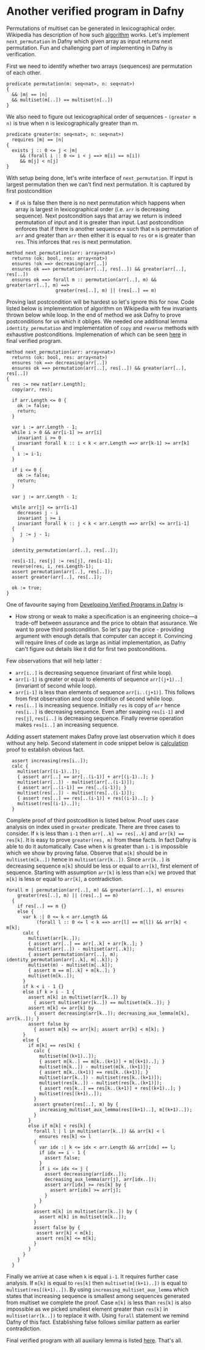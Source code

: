 # Another verified program in Dafny

Permutations of multiset can be generated in lexicographical order. Wikipedia has description
of how such [algorithm](https://en.wikipedia.org/wiki/Permutation#Generation_in_lexicographic_order) works. 
Let's implement `next_permutation` in Dafny which given array  as input returns next permutation. 
Fun and challenging part of implementing in Dafny is verification.

First we need to identify whether two arrays (sequences) are permutation of each other.

```
predicate permutation(m: seq<nat>, n: seq<nat>)
{
  && |m| == |n| 
  && multiset(m[..]) == multiset(n[..])
}
```

We also need to figure out lexicographical order of sequences - `(greater m n)` is 
true when n is lexicographically greater than m.

```
predicate greater(m: seq<nat>, n: seq<nat>)
  requires |m| == |n|
{
  exists j :: 0 <= j < |m| 
     && (forall i :: 0 <= i < j ==> m[i] == n[i]) 
     && m[j] < n[j]
}
```

With setup being done, let's write interface of `next_permutation`. If input is largest
permutation then we can't find next permutation. It is captured by first postcondition
- if `ok` is false then there is no next permutation which happens when array is largest in
lexicographical order (i.e. `arr` is decreasing sequence). Next postcondition says that array 
we return is indeed permutation of input and it is greater than input. Last postcondition 
enforces that if there is another sequence `m` such that `m` is permutation of `arr` and greater 
than `arr` then either it is equal to `res` or `m` is greater than `res`. This inforces that `res` 
is next permutation.

```
method next_permutation(arr: array<nat>)
  returns (ok: bool, res: array<nat>)
  ensures !ok ==> decreasing(arr[..])
  ensures ok ==> permutation(arr[..], res[..]) && greater(arr[..], res[..])
  ensures ok ==> forall m :: permutation(arr[..], m) && greater(arr[..], m) ==>
                  greater(res[..], m) || (res[..] == m)
```

Proving last postcondition will be hardest so let's ignore this for now. Code listed
below is implementation of algorithm on Wikipedia with few invariants thrown below
while loop. In the end of method we ask Dafny to prove postconditions for us
which it obliges. We needed one additional lemma `identity_permutation` and implementation
of `copy` and `reverse` methods with exhaustive postconditions. Implemenation of which can be
seen [here](https://gist.github.com/rdivyanshu/c7ced3c3ff2bfc9c3cc38b2cae6609f0) in final verified program.

```
method next_permutation(arr: array<nat>)
  returns (ok: bool, res: array<nat>)
  ensures !ok ==> decreasing(arr[..])
  ensures ok ==> permutation(arr[..], res[..]) && greater(arr[..], res[..])
{
  res := new nat[arr.Length];
  copy(arr, res);
  
  if arr.Length <= 0 {
    ok := false;
    return;
  }
  
  var i := arr.Length - 1;
  while i > 0 && arr[i-1] >= arr[i]
    invariant i >= 0
    invariant forall k :: i < k < arr.Length ==> arr[k-1] >= arr[k]
  {
    i := i-1;
  }

  if i <= 0 {
    ok := false;
    return;
  }

  var j := arr.Length - 1;

  while arr[j] <= arr[i-1]
    decreases j - i
    invariant j >= i
    invariant forall k :: j < k < arr.Length ==> arr[k] <= arr[i-1]
  {
     j := j - 1;
  }

  identity_permutation(arr[..], res[..]);

  res[i-1], res[j] := res[j], res[i-1];
  reverse(res, i, res.Length-1);
  assert permutation(arr[..], res[..]);
  assert greater(arr[..], res[..]);

  ok := true;
}
```

One of favourite saying from [Developing Verified Programs in Dafny](https://leino.science/papers/krml233.pdf) is 
- How strong or weak to make a specification is an engineering choice—a trade-off between assurance and the price to obtain 
that assurance. We want to prove third postcondition. So let's pay the price - providing argument with enough details 
that computer can accept it. Convincing will require lines of code as large as initial implementation, as Dafny can't figure 
out details like it did for first two postconditions.

Few observations that will help latter : 

- `arr[i..]` is decreasing sequence (invariant of first while loop).
- `arr[i-1]` is greater or equal to elements of sequence `arr[(j+1)..]` (invariant of second while loop).  
- `arr[i-1]` is less than elements of sequence `arr[i..(j+1)]`. This follows from first observation and loop condition of second while loop.
- `res[i..]` is increasing sequence. Initially `res` is copy of `arr` hence `res[i..]` is decreasing sequence. Even after swaping `res[i-1]` and `res[j]`,
   `res[i..]` is decreasing sequence. Finally reverse operation makes `res[i..]` an increasing sequence.

Adding assert statement makes Dafny prove last observation which it does without any help. Second statement in code snippet below
is [calculation](https://cseweb.ucsd.edu/~npolikarpova/publications/vstte13.pdf) proof to establish obvious fact.

```
  assert increasing(res[i..]);
  calc {
    multiset(arr[(i-1)..]);
    { assert arr[..] == arr[..(i-1)] + arr[(i-1)..]; }
    multiset(arr[..]) - multiset(arr[..(i-1)]);
    { assert arr[..(i-1)] == res[..(i-1)]; }
    multiset(res[..]) - multiset(res[..(i-1)]);
    { assert res[..] == res[..(i-1)] + res[(i-1)..]; }
    multiset(res[(i-1)..]);
  }
```

Complete proof of third postcodition is listed below. Proof uses case analysis on index used in `greater` predicate.
There are three cases to consider. If `k` is less than `i-1` then `arr[..k] == res[..k]` and `arr[k] == res[k]`.
It is easy to prove `greater(res, m)` from these facts. In fact Dafny is able to do it automatically. Case when `k` is greater than
`i-1` is impossible which we show by proving false. Observe that `m[k]` should be in `multiset(m[k..])` hence in `multiset(arr[k..])`.
Since `arr[k..]` is decreasing sequence `m[k]` should be less or equal to `arr[k]`, first element of sequence. Starting 
with assumption `arr[k]` is less than `m[k]` we proved that `m[k]` is less or equal to `arr[k]`, a contradiction.

```
forall m | permutation(arr[..], m) && greater(arr[..], m) ensures
    greater(res[..], m) || (res[..] == m)
  {
    if res[..] == m {}
    else {
      var k :| 0 <= k < arr.Length && 
           (forall l :: 0 <= l < k ==> arr[l] == m[l]) && arr[k] < m[k];
      calc {
        multiset(arr[k..]);
        { assert arr[..] == arr[..k] + arr[k..]; }
        multiset(arr[..]) - multiset(arr[..k]);
        { assert permutation(arr[..], m); identity_permutation(arr[..k], m[..k]); }
        multiset(m) - multiset(m[..k]);
        { assert m == m[..k] + m[k..]; }
        multiset(m[k..]);
      }
      if k < i - 1 {}
      else if k > i - 1 {
        assert m[k] in multiset(arr[k..]) by
          { assert multiset(arr[k..]) == multiset(m[k..]); }
        assert m[k] <= arr[k] by
          { assert decreasing(arr[k..]); decreasing_aux_lemma(m[k], arr[k..]); }
        assert false by
          { assert m[k] <= arr[k]; assert arr[k] < m[k]; }
      }
      else {
        if m[k] == res[k] {
          calc {
            multiset(m[(k+1)..]);
            { assert m[k..] == m[k..(k+1)] + m[(k+1)..]; }
            multiset(m[k..]) - multiset(m[k..(k+1)]);
            { assert m[k..(k+1)] == res[k..(k+1)]; }
            multiset(arr[k..]) - multiset(res[k..(k+1)]);
            multiset(res[k..]) - multiset(res[k..(k+1)]);
            { assert res[k..] == res[k..(k+1)] + res[(k+1)..]; }
            multiset(res[(k+1)..]);
          }
          assert greater(res[..], m) by {
            increasing_multiset_aux_lemma(res[(k+1)..], m[(k+1)..]);
          }
        }
        else if m[k] < res[k] {
          forall l | l in multiset(arr[k..]) && arr[k] < l 
            ensures res[k] <= l 
          {
            var idx :| k <= idx < arr.Length && arr[idx] == l;
            if idx == i - 1 {
              assert false;
            }
            if i <= idx <= j {
              assert decreasing(arr[idx..]);
              decreasing_aux_lemma(arr[j], arr[idx..]);
              assert arr[idx] >= res[k] by {
                assert arr[idx] >= arr[j];
              }
            }
          }
          assert m[k] in multiset(arr[k..]) by {
            assert m[k] in multiset(m[k..]);
          }
          assert false by {
           assert arr[k] < m[k];
           assert res[k] <= m[k];
          }
        }
      }
    }
  }
```

Finally we arrive at case when `k` is equal `i-1`. It requires further case analysis. If `m[k]` is equal to 
`res[k]` then `multiset(m[(k+1)..])` is equal to `multiset(res[(k+1)..])`. By using 
`increasing_multiset_aux_lemma` which states that increasing sequence is smallest among sequences 
generated from multiset we complete the proof. Case `m[k]` is less than `res[k]` is also impossible 
as we picked smallest element greater than `res[k]` in `multiset(arr[k..])` to replace it with. 
Using `forall` statement we remind Dafny of this fact. Establishing false follows similiar pattern 
as earlier contradiction.

Final verified program with all auxiliary lemma is listed [here](https://gist.github.com/rdivyanshu/c7ced3c3ff2bfc9c3cc38b2cae6609f0). That's all.